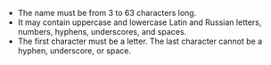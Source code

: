 * The name must be from 3 to 63 characters long.
* It may contain uppercase and lowercase Latin and Russian letters, numbers, hyphens, underscores, and spaces.
* The first character must be a letter. The last character cannot be a hyphen, underscore, or space.
